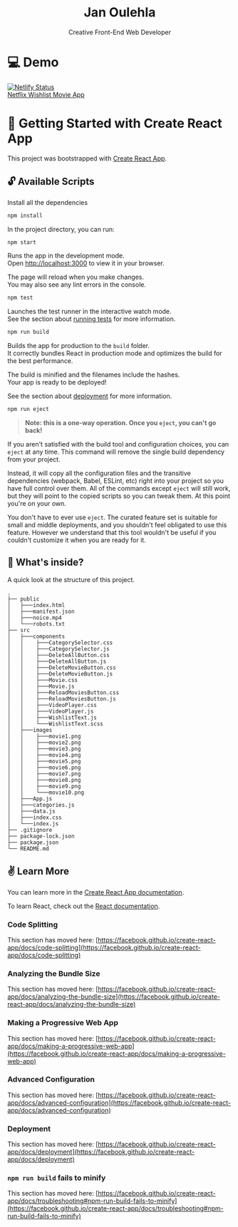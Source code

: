 <h1 align="center">Jan Oulehla</h1>
<p align="center">Creative Front-End Web Developer</p>

# :computer: Demo
[![Netlify Status](https://api.netlify.com/api/v1/badges/82c447c3-93ed-4007-ba21-9405e7f7c840/deploy-status?branch=master)](https://app.netlify.com/sites/movie-wishlist-oulehlajan/deploys) <br />
[Netflix Wishlist Movie App](https://movie-wishlist-oulehlajan.netlify.app/)

# :rocket: Getting Started with Create React App

This project was bootstrapped with [Create React App](https://github.com/facebook/create-react-app).

## :unlock: Available Scripts

Install all the dependencies

```bash
npm install
```
In the project directory, you can run:

```bash
npm start
```

Runs the app in the development mode.\
Open [http://localhost:3000](http://localhost:3000) to view it in your browser.

The page will reload when you make changes.\
You may also see any lint errors in the console.

```bash
npm test
```
Launches the test runner in the interactive watch mode.\
See the section about [running tests](https://facebook.github.io/create-react-app/docs/running-tests) for more information.

```bash
npm run build
```
Builds the app for production to the `build` folder.\
It correctly bundles React in production mode and optimizes the build for the best performance.

The build is minified and the filenames include the hashes.\
Your app is ready to be deployed!

See the section about [deployment](https://facebook.github.io/create-react-app/docs/deployment) for more information.

```bash
npm run eject
```

> **Note: this is a one-way operation. Once you `eject`, you can't go back!**

If you aren't satisfied with the build tool and configuration choices, you can `eject` at any time. This command will remove the single build dependency from your project.

Instead, it will copy all the configuration files and the transitive dependencies (webpack, Babel, ESLint, etc) right into your project so you have full control over them. All of the commands except `eject` will still work, but they will point to the copied scripts so you can tweak them. At this point you're on your own.

You don't have to ever use `eject`. The curated feature set is suitable for small and middle deployments, and you shouldn't feel obligated to use this feature. However we understand that this tool wouldn't be useful if you couldn't customize it when you are ready for it.

## :open_file_folder: What's inside?

A quick look at the structure of this project.

    .
    ├── public
    │   ├───index.html
    │   ├───manifest.json
    │   ├───noice.mp4
    │   └───robots.txt
    ├── src
    │   ├───components
    │   │    ├───CategorySelector.css
    │   │    ├───CategorySelector.js
    │   │    ├───DeleteAllButton.css
    │   │    ├───DeleteAllButton.js
    │   │    ├───DeleteMovieButton.css
    │   │    ├───DeleteMovieButton.js
    │   │    ├───Movie.css
    │   │    ├───Movie.js
    │   │    ├───ReloadMoviesButton.css
    │   │    ├───ReloadMoviesButton.js
    │   │    ├───VideoPlayer.css
    │   │    ├───VideoPlayer.js
    │   │    ├───WishlistText.js
    │   │    └───WishlistText.scss
    │   ├───images
    │   │    ├───movie1.png
    │   │    ├───movie2.png
    │   │    ├───movie3.png
    │   │    ├───movie4.png
    │   │    ├───movie5.png
    │   │    ├───movie6.png
    │   │    ├───movie7.png
    │   │    ├───movie8.png
    │   │    ├───movie9.png
    │   │    └───movie10.png
    │   ├───App.js
    │   ├───categories.js
    │   ├───data.js
    │   ├───index.css
    │   └───index.js
    ├── .gitignore
    ├── package-lock.json
    ├── package.json
    └── README.md

## :v: Learn More

You can learn more in the [Create React App documentation](https://facebook.github.io/create-react-app/docs/getting-started).

To learn React, check out the [React documentation](https://reactjs.org/).

### Code Splitting

This section has moved here: [https://facebook.github.io/create-react-app/docs/code-splitting](https://facebook.github.io/create-react-app/docs/code-splitting)

### Analyzing the Bundle Size

This section has moved here: [https://facebook.github.io/create-react-app/docs/analyzing-the-bundle-size](https://facebook.github.io/create-react-app/docs/analyzing-the-bundle-size)

### Making a Progressive Web App

This section has moved here: [https://facebook.github.io/create-react-app/docs/making-a-progressive-web-app](https://facebook.github.io/create-react-app/docs/making-a-progressive-web-app)

### Advanced Configuration

This section has moved here: [https://facebook.github.io/create-react-app/docs/advanced-configuration](https://facebook.github.io/create-react-app/docs/advanced-configuration)

### Deployment

This section has moved here: [https://facebook.github.io/create-react-app/docs/deployment](https://facebook.github.io/create-react-app/docs/deployment)

### `npm run build` fails to minify

This section has moved here: [https://facebook.github.io/create-react-app/docs/troubleshooting#npm-run-build-fails-to-minify](https://facebook.github.io/create-react-app/docs/troubleshooting#npm-run-build-fails-to-minify)
